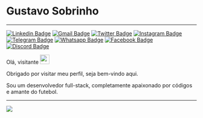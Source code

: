# Gustavo Sobrinho

---------------------------------------

[![Linkedin Badge](https://img.shields.io/badge/-LinkedIn-0e76a8?style=flat-square&logo=Linkedin&logoColor=white)](https://linkedin.com/in/gustavosobrinho01)
[![Gmail Badge](https://img.shields.io/badge/-Gmail-D14836?style=flat-square&logo=Gmail&logoColor=white)](mailto:gustavo.sobrinho01@gmail.com)
[![Twitter Badge](https://img.shields.io/badge/-Twitter-00acee?style=flat-square&logo=Twitter&logoColor=white)](https://twitter.com/gsobrinho01)
[![Instagram Badge](https://img.shields.io/badge/-Instagram-e4405f?style=flat-square&logo=Instagram&logoColor=white)](https://instagram.com/gustavosobrinho01/)
[![Telegram Badge](https://img.shields.io/badge/-Telegram-0088cc?style=flat-square&logo=Telegram&logoColor=white)](https://t.me/gustavosobrinho01)
[![Whatsapp Badge](https://img.shields.io/badge/-Whatsapp-02E675?style=flat-square&logo=Whatsapp&logoColor=white)](https://wa.me/5577981051262)
[![Facebook Badge](https://img.shields.io/badge/-Facebook-0E8EF1?style=flat-square&logo=Facebook&logoColor=white)](https://facebook.com/gustavosobrinho01)
[![Discord Badge](https://img.shields.io/badge/-Discord-7289DA?style=flat-square&logo=Discord&logoColor=white)](https://discordapp.com/channels/910976428290506832)

Olá, visitante <img src="https://media.giphy.com/media/hvRJCLFzcasrR4ia7z/giphy.gif" width="25px">

Obrigado por visitar meu perfil, seja bem-vindo aqui.

Sou um desenvolvedor full-stack, completamente apaixonado por códigos e amante do futebol.

---------------------------------------

![](https://visitor-badge.glitch.me/badge?page_id=gustavosobrinho01.gustavosobrinho01)


